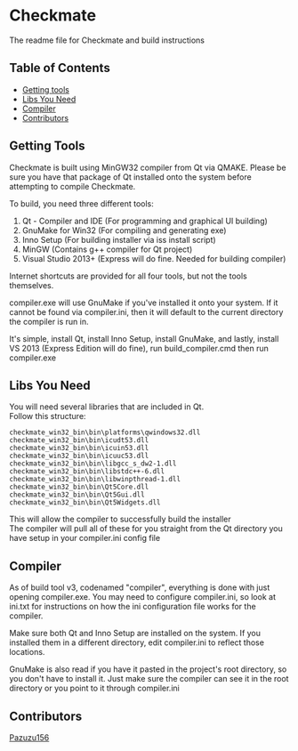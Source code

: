# Checkmate
The readme file for Checkmate and build instructions

## Table of Contents
* [Getting tools](#gettings-tools)
* [Libs You Need](#libs-you-need)
* [Compiler](#compiler)
* [Contributors](#contributors)

## Getting Tools

Checkmate is built using MinGW32 compiler from Qt via QMAKE. Please be sure you have that package of Qt installed onto the system before attempting to compile Checkmate.

To build, you need three different tools:

1. Qt - Compiler and IDE (For programming and graphical UI building)
2. GnuMake for Win32 (For compiling and generating exe)
3. Inno Setup (For building installer via iss install script)
4. MinGW (Contains g++ compiler for Qt project)
5. Visual Studio 2013+ (Express will do fine. Needed for building compiler)

Internet shortcuts are provided for all four tools, but not the tools themselves.  

compiler.exe will use GnuMake if you've installed it onto your system. If it cannot be found via compiler.ini, then it will default to the current directory the compiler is run in.

It's simple, install Qt, install Inno Setup, install GnuMake, and lastly, install VS 2013 (Express Edition will do fine), run build_compiler.cmd then run compiler.exe

## Libs You Need
You will need several libraries that are included in Qt.  
Follow this structure:

```
checkmate_win32_bin\bin\platforms\qwindows32.dll
checkmate_win32_bin\bin\icudt53.dll
checkmate_win32_bin\bin\icuin53.dll
checkmate_win32_bin\bin\icuuc53.dll
checkmate_win32_bin\bin\libgcc_s_dw2-1.dll
checkmate_win32_bin\bin\libstdc++-6.dll
checkmate_win32_bin\bin\libwinpthread-1.dll
checkmate_win32_bin\bin\Qt5Core.dll
checkmate_win32_bin\bin\Qt5Gui.dll
checkmate_win32_bin\bin\Qt5Widgets.dll
```

This will allow the compiler to successfully build the installer  
The compiler will pull all of these for you straight from the Qt directory you have setup in your compiler.ini config file

## Compiler
As of build tool v3, codenamed "compiler", everything is done with just opening compiler.exe. You may need to configure compiler.ini, so look at ini.txt for instructions on how the ini configuration file works for the compiler.

Make sure both Qt and Inno Setup are installed on the system. If you installed them in a different directory, edit compiler.ini to reflect those locations.

GnuMake is also read if you have it pasted in the project's root directory, so you don't have to install it. Just make sure the compiler can see it in the root directory or you point to it through compiler.ini

## Contributors
[Pazuzu156](https://github.com/pazuzu156)
